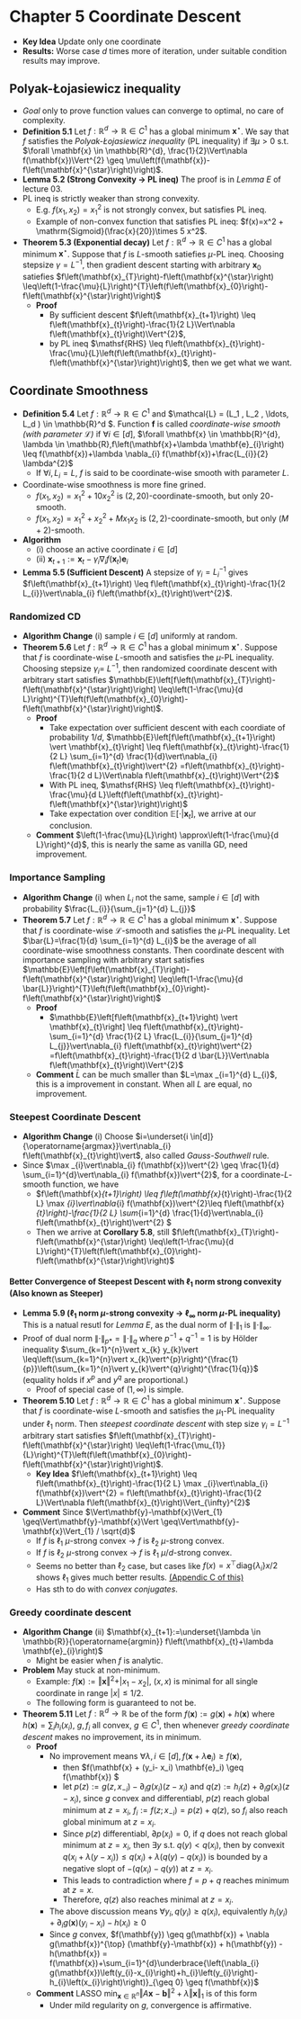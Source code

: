 # Chapter 5 Coordinate Descent
- **Key Idea** Update only one coordinate
- **Results:** Worse case $d$ times more of iteration, under suitable condition results may improve.

## Polyak-Łojasiewicz inequality
- *Goal* only to prove function values can converge to optimal, no care of complexity.
- **Definition 5.1** Let $f: \mathbb{R}^d \to \mathbb{R} \in C^1$ has a global minimum $\mathbf{x}^{\star}$. We say that $f$ satisfies the *Polyak-Łojasiewicz inequality* (PL inequality) if $\exists\mu > 0$ s.t. $\forall \mathbf{x} \in \mathbb{R}^{d}, \frac{1}{2}\Vert\nabla f(\mathbf{x})\Vert^{2} \geq \mu\left(f(\mathbf{x})-f\left(\mathbf{x}^{\star}\right)\right)$.
- **Lemma 5.2 (Strong Convexity -> PL ineq)** The proof is in *Lemma E* of lecture 03.
- PL ineq is strictly weaker than strong convexity.
    -  E.g. $f\left(x_{1}, x_{2}\right)=x_{1}^{2}$ is not strongly convex, but satisfies PL ineq.
    -  Example of non-convex function that satisfies PL ineq: $f(x)=x^2 + \mathrm{Sigmoid}(\frac{x}{20})\times 5 x^2$.
-  **Theorem 5.3 (Exponential decay)** Let $f: \mathbb{R}^d \to \mathbb{R} \in C^1$ has a global minimum $\mathbf{x}^{\star}$. Suppose that $f$ is $L$-smooth satiefies $\mu$-PL ineq. Choosing stepsize $\gamma = L^{-1}$, then gradient descent starting with arbitrary $\mathbf{x}_0$ satiefies $f\left(\mathbf{x}_{T}\right)-f\left(\mathbf{x}^{\star}\right) \leq\left(1-\frac{\mu}{L}\right)^{T}\left(f\left(\mathbf{x}_{0}\right)-f\left(\mathbf{x}^{\star}\right)\right)$
    -  **Proof**
        -  By sufficient descent $f\left(\mathbf{x}_{t+1}\right) \leq f\left(\mathbf{x}_{t}\right)-\frac{1}{2 L}\Vert\nabla f\left(\mathbf{x}_{t}\right)\Vert^{2}$,
        -  by PL ineq $\mathsf{RHS} \leq f\left(\mathbf{x}_{t}\right)-\frac{\mu}{L}\left(f\left(\mathbf{x}_{t}\right)-f\left(\mathbf{x}^{\star}\right)\right)$, then we get what we want.

## Coordinate Smoothness
- **Definition 5.4** Let $f: \mathbb{R}^d \to \mathbb{R} \in C^1$ and $\mathcal{L} = (L_1 , L_2 , \ldots, L_d ) \in \mathbb{R}^d $. Function **f** is called *coordinate-wise smooth (with parameter $\mathcal{L}$)* if $\forall i \in [d]$, $\forall \mathbf{x} \in \mathbb{R}^{d}, \lambda \in \mathbb{R},f\left(\mathbf{x}+\lambda \mathbf{e}_{i}\right) \leq f(\mathbf{x})+\lambda \nabla_{i} f(\mathbf{x})+\frac{L_{i}}{2} \lambda^{2}$
    - If $\forall i, L_i = L$, $f$ is said to be coordinate-wise smooth with parameter $L$.
- Coordinate-wise smoothness is more fine grined.
    - $f\left(x_{1}, x_{2}\right)=x_{1}^{2}+10 x_{2}^{2}$ is $(2, 20)$-coordinate-smooth, but only $20$-smooth.
    - $f\left(x_{1}, x_{2}\right)=x_{1}^{2}+x_{2}^{2}+M x_{1} x_{2}$ is $(2,2)$-coordinate-smooth, but only $(M+2)$-smooth.
- **Algorithm**
    - (i) choose an active coordinate $i \in [d]$
    - (ii) $\mathbf{x}_{t+1}:=\mathbf{x}_{t}-\gamma_{i} \nabla_{i} f\left(\mathbf{x}_{t}\right) \mathbf{e}_{i}$
- **Lemma 5.5 (Sufficient Descent)** A stepsize of $\gamma_i = L_i^{-1}$ gives $f\left(\mathbf{x}_{t+1}\right) \leq f\left(\mathbf{x}_{t}\right)-\frac{1}{2 L_{i}}\vert\nabla_{i} f\left(\mathbf{x}_{t}\right)\vert^{2}$.

### Randomized CD
- **Algorithm Change** (i) sample $i \in [d]$ uniformly at random.
- **Theorem 5.6** Let $f: \mathbb{R}^d \to \mathbb{R} \in C^1$ has a global minimum $\mathbf{x}^{\star}$. Suppose that $f$ is coordinate-wise $L$-smooth and satisfies the $\mu$-PL inequality. Choosing stepsize $\gamma_i = \ L^{-1}$, then randomized coordinate descent with arbitrary start satisfies $\mathbb{E}\left[f\left(\mathbf{x}_{T}\right)-f\left(\mathbf{x}^{\star}\right)\right] \leq\left(1-\frac{\mu}{d L}\right)^{T}\left(f\left(\mathbf{x}_{0}\right)-f\left(\mathbf{x}^{\star}\right)\right)$.
    - **Proof**
        - Take expectation over sufficient descent with each coordiate of probability $1/d$, $\mathbb{E}\left[f\left(\mathbf{x}_{t+1}\right) \vert \mathbf{x}_{t}\right] \leq f\left(\mathbf{x}_{t}\right)-\frac{1}{2 L} \sum_{i=1}^{d} \frac{1}{d}\vert\nabla_{i} f\left(\mathbf{x}_{t}\right)\vert^{2} =f\left(\mathbf{x}_{t}\right)-\frac{1}{2 d L}\Vert\nabla f\left(\mathbf{x}_{t}\right)\Vert^{2}$
        - With PL ineq, $\mathsf{RHS} \leq f\left(\mathbf{x}_{t}\right)-\frac{\mu}{d L}\left(f\left(\mathbf{x}_{t}\right)-f\left(\mathbf{x}^{\star}\right)\right)$
        - Take expectation over condition $\mathbb{E}[\cdot \vert \mathbf{x}_{t}]$, we arrive at our conclusion.
    - **Comment** $\left(1-\frac{\mu}{L}\right) \approx\left(1-\frac{\mu}{d L}\right)^{d}$, this is nearly the same as vanilla GD, need improvement.

### Importance Sampling
- **Algorithm Change** (i) when $L_i$ not the same, sample $i\in [d]$ with probability $\frac{L_{i}}{\sum_{j=1}^{d} L_{j}}$
- **Theorem 5.7** Let $f: \mathbb{R}^d \to \mathbb{R} \in C^1$ has a global minimum $\mathbf{x}^{\star}$. Suppose that $f$ is coordinate-wise $\mathcal{L}$-smooth and satisfies the $\mu$-PL inequality. Let $\bar{L}=\frac{1}{d} \sum_{i=1}^{d} L_{i}$ be the average of all coordinate-wise smoothness constants. Then coordinate descent with importance sampling with arbitrary start satisfies $\mathbb{E}\left[f\left(\mathbf{x}_{T}\right)-f\left(\mathbf{x}^{\star}\right)\right] \leq\left(1-\frac{\mu}{d \bar{L}}\right)^{T}\left(f\left(\mathbf{x}_{0}\right)-f\left(\mathbf{x}^{\star}\right)\right)$
    - **Proof**
        - $\mathbb{E}\left[f\left(\mathbf{x}_{t+1}\right) \vert \mathbf{x}_{t}\right] \leq f\left(\mathbf{x}_{t}\right)- \sum_{i=1}^{d}  \frac{1}{2 L} \frac{L_{i}}{\sum_{j=1}^{d} L_{j}}\vert\nabla_{i} f\left(\mathbf{x}_{t}\right)\vert^{2} =f\left(\mathbf{x}_{t}\right)-\frac{1}{2 d \bar{L}}\Vert\nabla f\left(\mathbf{x}_{t}\right)\Vert^{2}$
    - **Comment** $\bar{L}$ can be much smaller than $L=\max _{i=1}^{d} L_{i}$, this is a improvement in constant. When all $L$ are equal, no improvement.

### Steepest Coordinate Descent
- **Algorithm Change** (i) Choose $i=\underset{i \in[d]}{\operatorname{argmax}}\vert\nabla_{i} f\left(\mathbf{x}_{t}\right)\vert$, also called *Gauss-Southwell* rule.
- Since $\max _{i}\vert\nabla_{i} f(\mathbf{x})\vert^{2} \geq \frac{1}{d} \sum_{i=1}^{d}\vert\nabla_{i} f(\mathbf{x})\vert^{2}$, for a coordinate-$L$-smooth function, we have 
    - $f\left(\mathbf{x}_{t+1}\right) \leq f\left(\mathbf{x}_{t}\right)-\frac{1}{2 L} \max _{i}\vert\nabla_{i} f(\mathbf{x})\vert^{2}\leq f\left(\mathbf{x}_{t}\right)-\frac{1}{2 L} \sum_{i=1}^{d} \frac{1}{d}\vert\nabla_{i} f\left(\mathbf{x}_{t}\right)\vert^{2} $
    - Then we arrive at **Corollary 5.8**, still $f\left(\mathbf{x}_{T}\right)-f\left(\mathbf{x}^{\star}\right) \leq\left(1-\frac{\mu}{d L}\right)^{T}\left(f\left(\mathbf{x}_{0}\right)-f\left(\mathbf{x}^{\star}\right)\right)$

#### Better Convergence of **Steepest Descent** with $\ell_1$ norm strong convexity (Also known as **Steeper**)
- **Lemma 5.9 ($\ell_1$ norm $\mu$-strong convexity -> $\ell_\infty$ norm $\mu$-PL inequality)** This is a natual resutl for *Lemma E*, as the dual norm of $\lVert\cdot \rVert_{1}$ is $\lVert\cdot \rVert_{\infty}$.
- Proof of dual norm $\lVert\cdot \rVert_{p *} = \lVert\cdot \rVert_{q}$ where $p^{-1} + q^{-1} = 1$ is by Hölder inequality $\sum_{k=1}^{n}\vert x_{k} y_{k}\vert \leq\left(\sum_{k=1}^{n}\vert x_{k}\vert^{p}\right)^{\frac{1}{p}}\left(\sum_{k=1}^{n}\vert y_{k}\vert^{q}\right)^{\frac{1}{q}}$ (equality holds if $x^p$ and $y^q$ are proportional.)
    - Proof of special case of $(1, \infty)$ is simple.
- **Theorem 5.10** Let $f: \mathbb{R}^d \to \mathbb{R} \in C^1$ has a global minimum $\mathbf{x}^{\star}$. Suppose that $f$ is coordinate-wise $L$-smooth and satisfies the $\mu_1$-PL inequality under $\ell_1$ norm. Then *steepest coordinate descent* with step size $\gamma_i = L^{-1}$ arbitrary start satisfies $f\left(\mathbf{x}_{T}\right)-f\left(\mathbf{x}^{\star}\right) \leq\left(1-\frac{\mu_{1}}{L}\right)^{T}\left(f\left(\mathbf{x}_{0}\right)-f\left(\mathbf{x}^{\star}\right)\right)$.
    - **Key Idea** $f\left(\mathbf{x}_{t+1}\right) \leq f\left(\mathbf{x}_{t}\right)-\frac{1}{2 L} \max _{i}\vert\nabla_{i} f(\mathbf{x})\vert^{2} = f\left(\mathbf{x}_{t}\right)-\frac{1}{2 L}\Vert\nabla f\left(\mathbf{x}_{t}\right)\Vert_{\infty}^{2}$
- **Comment** Since $\Vert\mathbf{y}-\mathbf{x}\Vert_{1} \geq\Vert\mathbf{y}-\mathbf{x}\Vert \geq\Vert\mathbf{y}-\mathbf{x}\Vert_{1} / \sqrt{d}$
    - If $f$ is $\ell_1$ $\mu$-strong convex -> $f$ is $\ell_2$ $\mu$-strong convex.
    - If $f$ is $\ell_2$ $\mu$-strong convex -> $f$ is $\ell_1$ $\mu/d$-strong convex.
    - Seems no better than $\ell_2$ case, but cases like $f(x) = x^{\top}\mathrm{diag}\{\lambda_i\} x/2$ shows $\ell_1$ gives much better results. [(Appendic C of this)](https://arxiv.org/abs/1506.00552)
    - Has sth to do with *convex conjugates*.

### Greedy coordinate descent
- **Algorithm Change** (ii) $\mathbf{x}_{t+1}:=\underset{\lambda \in \mathbb{R}}{\operatorname{argmin}} f\left(\mathbf{x}_{t}+\lambda \mathbf{e}_{i}\right)$
    - Might be easier when $f$ is analytic.
- **Problem** May stuck at non-minimum. 
    - Example: $f(\mathbf{x}):=\Vert\mathbf{x}\Vert^{2}+\vert x_{1}-x_{2}\vert$, $(x,x)$ is minimal for all single coordinate in range $\vert x\vert \leq 1 / 2$.
    - The following form is guaranteed to not be.
- **Theorem 5.11**  Let $f: \mathbb{R}^{d} \rightarrow \mathbb{R}$ be of the form $f(\mathbf{x}):=g(\mathbf{x})+h(\mathbf{x})$ where $h(\mathbf{x})=\sum_{i} h_{i}\left(x_{i}\right)$, $g, f_i$ all convex, $g\in C^1$, then whenever *greedy coordinate descent* makes no improvement, its in minimum.
    - **Proof**
        - No improvement means $\forall \lambda, i\in[d], f\left(\mathbf{x}+\lambda \mathbf{e}_{i}\right) \geq f\left(\mathbf{x}\right)$,
            - then $f(\mathbf{x} + (y_i- x_i) \mathbf{e}_i) \geq f(\mathbf{x}) $
            - let $p(z):=g(z, x_{-i}) - \partial_i g(x_i)(z-x_i)$ and $q(z):=h_i(z) + \partial_i g(x_i)(z-x_i)$, since $g$ convex and differentiabl, $p(z)$ reach global minimum at $z=x_i$, $f_i := f(z; x_{-i})= p(z) + q(z)$, so $f_i$ also reach global minimum at $z=x_i$.
            - Since $p(z)$ differentiabl, $\partial p(x_i) = 0$, if $q$ does not reach global minimum at $z = x_i$, then $\exists y$ s.t. $q(y) < q(x_i)$, then by convexit $q(x_i + \lambda (y-x_i)) \leq q(x_i) + \lambda (q(y) - q(x_i))$ is bounded by a negative slopt of $-(q(x_i) - q(y))$ at $z=x_i$.
            - This leads to contradiction where $f=p + q$ reaches minimum at $z=x$.
            - Therefore, $q(z)$ also reaches minimal at $z=x_i$.
        - The above discussion means $\forall y_i, q(y_i) \geq q(x_i)$, equivalently $h_i(y_i) +\partial_i g(\mathbf{x})(y_i - x_i) - h(x_i)\geq 0$
        - Since $g$ convex, $f(\mathbf{y}) \geq g(\mathbf{x}) + \nabla g(\mathbf{x})^{\top} (\mathbf{y}-\mathbf{x}) + h(\mathbf{y}) - h(\mathbf{x}) = f(\mathbf{x})+\sum_{i=1}^{d}\underbrace{\left(\nabla_{i} g(\mathbf{x})\left(y_{i}-x_{i}\right)+h_{i}\left(y_{i}\right)-h_{i}\left(x_{i}\right)\right)}_{\geq 0} \geq f(\mathbf{x})$
    - **Comment** LASSO $\min _{\mathbf{x} \in \mathbb{R}^{n}}\Vert A \mathbf{x}-\mathbf{b}\Vert^{2}+\lambda\Vert\mathbf{x}\Vert_{1}$ is of this form
        - Under mild regularity on $g$, convergence is affirmative.
